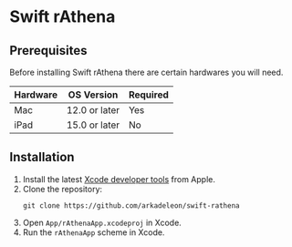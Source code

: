 # Swift rAthena

## Prerequisites
Before installing Swift rAthena there are certain hardwares you will need.

Hardware | OS Version    | Required
---------|---------------|---------
Mac      | 12.0 or later | Yes
iPad     | 15.0 or later | No

## Installation 

1. Install the latest [Xcode developer tools](https://developer.apple.com/xcode/downloads/) from Apple.
1. Clone the repository:
    ```shell
    git clone https://github.com/arkadeleon/swift-rathena
    ```
1. Open `App/rAthenaApp.xcodeproj` in Xcode.
1. Run the `rAthenaApp` scheme in Xcode.
